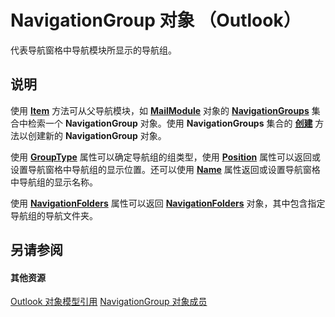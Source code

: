 
# NavigationGroup 对象 （Outlook）

代表导航窗格中导航模块所显示的导航组。


## 说明

使用 **[Item](a6521179-fa65-b5af-629a-458a852a29b4.md)** 方法可从父导航模块，如 **[MailModule](df20efe5-be5c-952d-c6b7-20c20a83fda0.md)** 对象的 **[NavigationGroups](07206203-36a9-7467-3a89-24fa2a7c2b1f.md)** 集合中检索一个 **NavigationGroup** 对象。使用 **NavigationGroups** 集合的 **[创建](5f2bdcfc-4748-4170-7214-bcadc9e3dc36.md)** 方法以创建新的 **NavigationGroup** 对象。

使用  **[GroupType](98cad024-903c-35a1-2e30-a0f96a74a4b2.md)** 属性可以确定导航组的组类型，使用 **[Position](b6fb7506-e143-97d8-ae36-0812ca8d7355.md)** 属性可以返回或设置导航窗格中导航组的显示位置。还可以使用 **[Name](ad66ef0a-1348-372a-f98a-d43171856b35.md)** 属性返回或设置导航窗格中导航组的显示名称。

使用  **[NavigationFolders](06e58adc-99d7-dd84-4d23-7f845850ff98.md)** 属性可以返回 **[NavigationFolders](ecff93b8-0c3f-5f31-5b61-c46d2622d2af.md)** 对象，其中包含指定导航组的导航文件夹。


## 另请参阅


#### 其他资源


[Outlook 对象模型引用](http://msdn.microsoft.com/library/73221b13-d8d8-99b8-3394-b95dbbfd5ddc%28Office.15%29.aspx)
[NavigationGroup 对象成员](0383772b-68d6-aaa3-564f-bf15c28fa9f7.md)